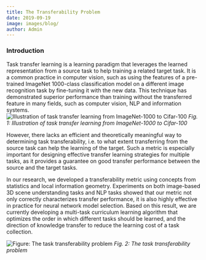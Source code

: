 ```yaml
---
title: The Transferability Problem
date: 2019-09-19
image: images/blog/
author: Admin
---
```


### Introduction
Task transfer learning is a learning paradigm that leverages the learned representation from a source task to help training a related target task. It is a common practice in computer vision, such as using the features of a pre-trained ImageNet 1000-class classification model on a different image recognition task by fine-tuning it with the new data. This technique has demonstrated superior performance than training without the transferred feature in many fields, such as computer vision, NLP and information systems.
![Illustration of task transfer learning from ImageNet-1000 to Cifar-100](../../../images/blog/tl-trans-problem.png)
*Fig. 1: Illustration of task transfer learning from ImageNet-1000 to Cifar-100*

However, there lacks an efficient and theoretically meaningful way to determining task transferability, i.e. to what extent transferring from the source task can help the learning of the target. Such a metric is especially important for designing effective transfer learning strategies for multiple tasks, as it provides a guarantee on good transfer performance between the source and the target tasks.

In our research, we developed a transferability metric using concepts from statistics and local information geometry. Experiments on both image-based 3D scene understanding tasks and NLP tasks showed that our metric not only correctly characterizes transfer performance, it is also highly effective in practice for neural network model selection. Based on this result, we are currently developing a multi-task curriculum learning algorithm that optimizes the order in which different tasks should be learned, and the direction of knowledge transfer to reduce the learning cost of a task collection.

![Figure: The task transferability problem](../../../images/blog/tl-cifar-100.png)
*Fig. 2: The task transferability problem*
